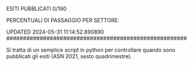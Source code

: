 ESITI PUBBLICATI 0/190 

PERCENTUALI DI PASSAGGIO PER SETTORE:

UPDATED 2024-05-31 11:14:52.890890
###################################################### 

Si tratta di un semplice script in python per controllare quando sono pubblicati gli esiti (ASN 2021, sesto quadrimestre).

